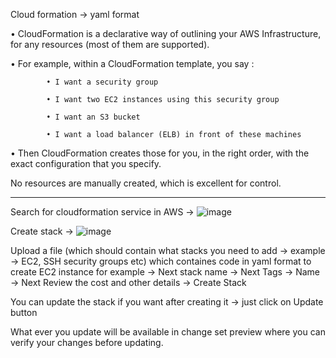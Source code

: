 Cloud formation -> yaml format

• CloudFormation is a declarative way of outlining your AWS Infrastructure, for any resources (most of them are supported).

• For example, within a CloudFormation template, you say :

            • I want a security group
  
            • I want two EC2 instances using this security group
            
            • I want an S3 bucket
            
            • I want a load balancer (ELB) in front of these machines

• Then CloudFormation creates those for you, in the right order, with the exact configuration that you specify.

No resources are manually created, which is excellent for control.
____________________________________________________________________________________________________________________________________________________________________________
Search for cloudformation service in AWS ->
![image](https://user-images.githubusercontent.com/107784718/212883333-2ed7d72c-f982-43c6-a4c4-ca2362c9324c.png)

Create stack ->
![image](https://user-images.githubusercontent.com/107784718/212883842-ead53f34-8a3f-4fb6-a480-9652bc7cba6c.png)

Upload a file (which should contain what stacks you need to add -> example -> EC2, SSH security groups etc) which containes code in yaml format to create EC2 instance for example -> Next
stack name -> Next
Tags -> Name -> Next
Review the cost and other details -> Create Stack

You can update the stack if you want after creating it -> just click on Update button

What ever you update will be available in change set preview where you can verify your changes before updating.
